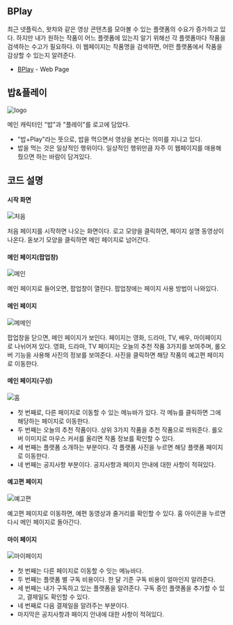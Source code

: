 ## BPlay
최근 넷플릭스, 왓챠와 같은 영상 콘텐츠를 모아볼 수 있는 플랫폼의 수요가 증가하고 있다.
하지만 내가 원하는 작품이 어느 플랫폼에 있는지 알기 위해선 각 플랫폼마다 작품을 검색하는 수고가 필요하다.
이 웹페이지는 작품명을 검색하면, 어떤 플랫폼에서 작품을 감상할 수 있는지 알려준다.

- [BPlay](https://github.com/hyejeong99/Web/tree/master/B_Play) - Web Page

## 밥&플레이 
![logo](https://user-images.githubusercontent.com/59854960/113232700-a1cba080-92d8-11eb-88e4-201ad6563593.JPG)

메인 캐릭터인 "밥"과 "플레이"를 로고에 담았다.
- "밥+Play"라는 뜻으로, 밥을 먹으면서 영상을 본다는 의미를 지니고 있다. 
- 밥을 먹는 것은 일상적인 행위이다. 일상적인 행위만큼 자주 이 웹페이지를 애용해 줬으면 하는 바람이 담겨있다.


## 코드 설명 

#### 시작 화면
![처음](https://user-images.githubusercontent.com/59854960/113231900-21f10680-92d7-11eb-861c-d85b92908f37.JPG)

처음 페이지를 시작하면 나오는 화면이다.
로고 모양을 클릭하면, 페이지 설명 동영상이 나온다.
돋보기 모양을 클릭하면 메인 페이지로 넘어간다.

#### 메인 페이지(팝업창)
![메인](https://user-images.githubusercontent.com/59854960/113231722-d4749980-92d6-11eb-9f7d-8a8ec9db2d8c.JPG)

메인 페이지로 들어오면, 팝업창이 열린다. 팝업창에는 페이지 사용 방법이 나와있다.

#### 메인 페이지
![메메인](https://user-images.githubusercontent.com/59854960/113231720-d3dc0300-92d6-11eb-8b9d-ed05bfd68355.JPG)

팝업창을 닫으면, 메인 페이지가 보인다.
페이지는 영화, 드라마, TV, 배우, 마이페이지로 나뉘어져 있다.
영화, 드라마, TV 페이지는 오늘의 추천 작품 3가지를 보여주며, 롤오버 기능을 사용해 사진의 정보를 보여준다.
사진을 클릭하면 해당 작품의 예고편 페이지로 이동한다.

#### 메인 페이지(구성)
![홈](https://user-images.githubusercontent.com/59854960/113231725-d50d3000-92d6-11eb-95df-1ef47bbb2a5f.JPG)

- 첫 번째로, 다른 페이지로 이동할 수 있는 메뉴바가 있다. 각 메뉴를 클릭하면 그에 해당하는 페이지로 이동한다.
- 두 번째는 오늘의 추천 작품이다. 상위 3가지 작품을 추천 작품으로 띄워준다. 롤오버 이미지로 마우스 커서를 올리면 작품 정보를 확인할 수 있다.
- 세 번째는 플랫폼 소개하는 부분이다. 각 플랫폼 사진을 누르면 해당 플랫폼 페이지로 이동한다.
- 네 번째는 공지사항 부분이다. 공지사항과 페이지 안내에 대한 사항이 적혀있다. 

#### 예고편 페이지
![예고편](https://user-images.githubusercontent.com/59854960/113231723-d50d3000-92d6-11eb-9a4b-46cebcedaced.JPG)

예고편 페이지로 이동하면, 예편 동영상과 줄거리를 확인할 수 있다.
홈 아이콘을 누르면 다시 메인 페이지로 돌아간다.

#### 마이 페이지
![마이페이지](https://user-images.githubusercontent.com/59854960/113231717-d3436c80-92d6-11eb-8637-70cc5a6d67a4.JPG)

- 첫 번째는 다른 페이지로 이동할 수 잇는 메뉴바다.
- 두 번째는 플랫폼 별 구독 비용이다. 한 달 기준 구독 비용이 얼마인지 알려준다.
- 세 번째는 내가 구독하고 있는 플랫폼을 알려준다. 구독 중인 플랫폼을 추가할 수 있고, 결제일도 확인할 수 있다.
- 네 번째로 다음 결제일을 알려주는 부분이다.
- 마지막은 공지사항과 페이지 안내에 대한 사항이 적혀있다.

